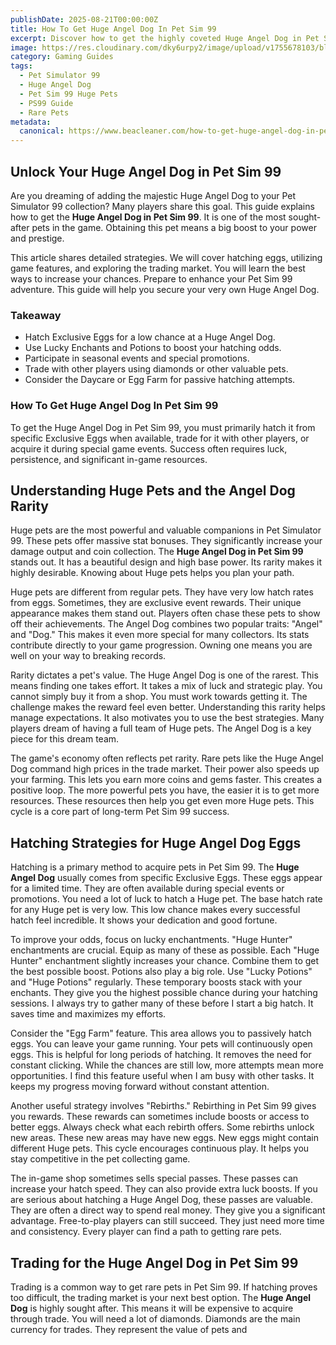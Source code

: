 ```yaml
---
publishDate: 2025-08-21T00:00:00Z
title: How To Get Huge Angel Dog In Pet Sim 99
excerpt: Discover how to get the highly coveted Huge Angel Dog in Pet Sim 99. Learn strategies for hatching, trading, and maximizing your chances to add this rare pet to your collection.
image: https://res.cloudinary.com/dky6urpy2/image/upload/v1755678103/blog_image_1755678103_w6iaxw.webp
category: Gaming Guides
tags:
  - Pet Simulator 99
  - Huge Angel Dog
  - Pet Sim 99 Huge Pets
  - PS99 Guide
  - Rare Pets
metadata:
  canonical: https://www.beacleaner.com/how-to-get-huge-angel-dog-in-pet-sim-99
---
```


## Unlock Your Huge Angel Dog in Pet Sim 99

Are you dreaming of adding the majestic Huge Angel Dog to your Pet Simulator 99 collection? Many players share this goal. This guide explains how to get the **Huge Angel Dog in Pet Sim 99**. It is one of the most sought-after pets in the game. Obtaining this pet means a big boost to your power and prestige.

This article shares detailed strategies. We will cover hatching eggs, utilizing game features, and exploring the trading market. You will learn the best ways to increase your chances. Prepare to enhance your Pet Sim 99 adventure. This guide will help you secure your very own Huge Angel Dog.

### Takeaway

*   Hatch Exclusive Eggs for a low chance at a Huge Angel Dog.
*   Use Lucky Enchants and Potions to boost your hatching odds.
*   Participate in seasonal events and special promotions.
*   Trade with other players using diamonds or other valuable pets.
*   Consider the Daycare or Egg Farm for passive hatching attempts.

### How To Get Huge Angel Dog In Pet Sim 99

To get the Huge Angel Dog in Pet Sim 99, you must primarily hatch it from specific Exclusive Eggs when available, trade for it with other players, or acquire it during special game events. Success often requires luck, persistence, and significant in-game resources.

## Understanding Huge Pets and the Angel Dog Rarity

Huge pets are the most powerful and valuable companions in Pet Simulator 99. These pets offer massive stat bonuses. They significantly increase your damage output and coin collection. The **Huge Angel Dog in Pet Sim 99** stands out. It has a beautiful design and high base power. Its rarity makes it highly desirable. Knowing about Huge pets helps you plan your path.

Huge pets are different from regular pets. They have very low hatch rates from eggs. Sometimes, they are exclusive event rewards. Their unique appearance makes them stand out. Players often chase these pets to show off their achievements. The Angel Dog combines two popular traits: "Angel" and "Dog." This makes it even more special for many collectors. Its stats contribute directly to your game progression. Owning one means you are well on your way to breaking records.

Rarity dictates a pet's value. The Huge Angel Dog is one of the rarest. This means finding one takes effort. It takes a mix of luck and strategic play. You cannot simply buy it from a shop. You must work towards getting it. The challenge makes the reward feel even better. Understanding this rarity helps manage expectations. It also motivates you to use the best strategies. Many players dream of having a full team of Huge pets. The Angel Dog is a key piece for this dream team.

The game's economy often reflects pet rarity. Rare pets like the Huge Angel Dog command high prices in the trade market. Their power also speeds up your farming. This lets you earn more coins and gems faster. This creates a positive loop. The more powerful pets you have, the easier it is to get more resources. These resources then help you get even more Huge pets. This cycle is a core part of long-term Pet Sim 99 success.

## Hatching Strategies for Huge Angel Dog Eggs

Hatching is a primary method to acquire pets in Pet Sim 99. The **Huge Angel Dog** usually comes from specific Exclusive Eggs. These eggs appear for a limited time. They are often available during special events or promotions. You need a lot of luck to hatch a Huge pet. The base hatch rate for any Huge pet is very low. This low chance makes every successful hatch feel incredible. It shows your dedication and good fortune.

To improve your odds, focus on lucky enchantments. "Huge Hunter" enchantments are crucial. Equip as many of these as possible. Each "Huge Hunter" enchantment slightly increases your chance. Combine them to get the best possible boost. Potions also play a big role. Use "Lucky Potions" and "Huge Potions" regularly. These temporary boosts stack with your enchants. They give you the highest possible chance during your hatching sessions. I always try to gather many of these before I start a big hatch. It saves time and maximizes my efforts.

Consider the "Egg Farm" feature. This area allows you to passively hatch eggs. You can leave your game running. Your pets will continuously open eggs. This is helpful for long periods of hatching. It removes the need for constant clicking. While the chances are still low, more attempts mean more opportunities. I find this feature useful when I am busy with other tasks. It keeps my progress moving forward without constant attention.

Another useful strategy involves "Rebirths." Rebirthing in Pet Sim 99 gives you rewards. These rewards can sometimes include boosts or access to better eggs. Always check what each rebirth offers. Some rebirths unlock new areas. These new areas may have new eggs. New eggs might contain different Huge pets. This cycle encourages continuous play. It helps you stay competitive in the pet collecting game.

The in-game shop sometimes sells special passes. These passes can increase your hatch speed. They can also provide extra luck boosts. If you are serious about hatching a Huge Angel Dog, these passes are valuable. They are often a direct way to spend real money. They give you a significant advantage. Free-to-play players can still succeed. They just need more time and consistency. Every player can find a path to getting rare pets.

## Trading for the Huge Angel Dog in Pet Sim 99

Trading is a common way to get rare pets in Pet Sim 99. If hatching proves too difficult, the trading market is your next best option. The **Huge Angel Dog** is highly sought after. This means it will be expensive to acquire through trade. You will need a lot of diamonds. Diamonds are the main currency for trades. They represent the value of pets and